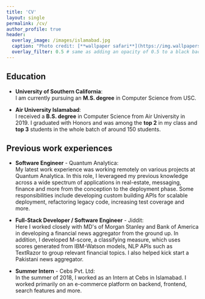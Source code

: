 ```yaml
---
title: 'CV'
layout: single
permalink: /cv/
author_profile: true
header:
  overlay_image: /images/islamabad.jpg
  caption: "Photo credit: [**wallpaper safari**](https://img.wallpapersafari.com/desktop/1024/576/47/98/QyksSR.jpg)"
  overlay_filter: 0.5 # same as adding an opacity of 0.5 to a black background
---
```


## Education

- **University of Southern California**:  
  I am currently pursuing an **M.S. degree** in Computer Science from USC. 
  
- **Air University Islamabad**:  
  I received a **B.S. degree** in Computer Science from Air University in 2019. I graduated with Honors and was among the **top 2** in my class and **top 3** students in the whole batch of around 150 students.
## Previous work experiences

- **Software Engineer** - Quantum Analytica:  
  My latest work experience was working remotely on various projects at Quantum Analytica. In this role, I leverageed my previous knowledge  across a wide spectrum of applications in real-estate, messaging, finance and more from the conception to the deployment phase. Some responsibilities include developing custom building APIs for scalable deployment, refactoring legacy code, increasing test coverage and more.

- **Full-Stack Developer / Software Engineer** - Jiddit:  
  Here I worked closely with MD's of Morgan Stanley and Bank of America in developing a financial news aggregator from the ground up. In addition, I developed M-score, a classifying measure, which uses scores generated from IBM-Watson models, NLP APIs such as TextRazor to group relevant financial topics. I also helped kick start a Pakistani news aggregator.
  
- **Summer Intern** - Cebs Pvt. Ltd:  
  In the summer of 2018, I worked as an Intern at Cebs in Islamabad. I worked primarily on an e-commerce platform on backend, frontend, search features and more.


